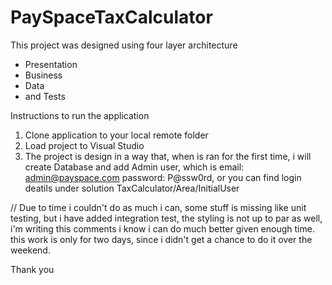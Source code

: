 # PaySpaceTaxCalculator

This project was designed using four layer architecture
- Presentation
- Business
- Data
- and Tests

Instructions to run the application
1. Clone application to your local remote folder
2. Load project to Visual Studio
3. The project is design in a way that, when is ran for the first time, i will
 create Database and add Admin user, which is email: admin@payspace.com password: P@ssw0rd, or you can
 find login deatils under solution TaxCalculator/Area/InitialUser


// Due to time i couldn't do as much i can, some stuff is missing like unit testing, but i have added integration test,
  the styling is not up to par as well, i'm writing this comments i know i can do much better given enough time.
  this work is only for two days, since i didn't get a chance to do it over the weekend. 
  
  Thank you
